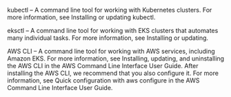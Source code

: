 kubectl – A command line tool for working with Kubernetes clusters. For more information, see Installing or updating kubectl.

eksctl – A command line tool for working with EKS clusters that automates many individual tasks. For more information, see Installing or updating.

AWS CLI – A command line tool for working with AWS services, including Amazon EKS. For more information, see Installing, updating, and uninstalling the AWS CLI in 
the AWS Command Line Interface User Guide. After installing the AWS CLI, we recommend that you also configure it. For more information, see Quick configuration with 
aws configure in the AWS Command Line Interface User Guide.
